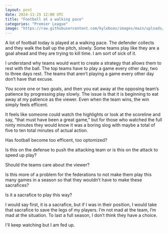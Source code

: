 ```yaml
---
layout: post
date: 2024-11-25 12:00 UTC
title: "Football at a walking pace"
categories: "Premier League"
image: "https://raw.githubusercontent.com/kyleboas/images/main/uploads/2024/11/23/Image-23Nov2024_17:30:34.png"
---
```


A lot of football today is played at a walking pace. The defender collects and they walk the ball up the pitch, slowly. Some teams play like they are a goal ahead and they are trying to kill time. I am sort of sick of it.

<!---more--->

I understand why teams would want to create a strategy that allows them to rest with the ball. The top teams have to play a game every other day, two to three days rest. The teams that aren’t playing a game every other day don’t have that excuse.

You score one or two goals, and then you eat away at the opposing team’s patience by progressing play slowly. The issue is that it is beginning to eat away at my patience as the viewer. Even when the team wins, the win simply feels efficent. 

It feels like someone could watch the highlights or look at the scoreline and say, “that must have been a great game,” but for those who watched the full ninty minutes they would know it was a boring slog with maybe a total of five to ten total minutes of actual action.

Has football become too efficent, too optomized? 

Is this on the defense to push the attacking team or is this on the attack to speed up play? 

Should the teams care about the viewer? 

Is this more of a problem for the federations to not make them play this many games in a season so that they wouldn’t have to make these sacrafices? 

Is it a sacrafice to play this way?

I would say first, it is a sacrafice, but if I was in their position, I would take that sacrafice to save the legs of my players. I’m not mad at the team, I’m mad at the situation. To last a full season, I don’t think they have a choice. 

I'll keep watching but I am fed up.